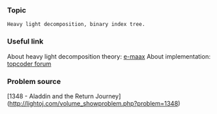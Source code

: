 
### Topic

    Heavy light decomposition, binary index tree.


### Useful link

  About heavy light decomposition theory: [e-maax](http://e-maxx.ru/algo/heavy_light)
  About implementation: [topcoder forum](http://apps.topcoder.com/forums/?module=Thread&threadID=796128&start=0&mc=8)

### Problem source

  [1348 - Aladdin and the Return Journey] (http://lightoj.com/volume_showproblem.php?problem=1348)
